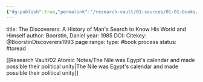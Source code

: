 ```yaml
---
{"dg-publish":true,"permalink":"/research-vault/01-sources/01-01-books/boorstin-discoverers1993/"}
---
```


title: The Discoverers: A History of Man's Search to Know His World and Himself
author: Boorstin, Daniel
year: 1985
DOI: 
Citekey: @BoorstinDiscoverers1993
page range: 
type: #book
process status: #toread

[[Research Vault/02 Atomic Notes/The Nile was Egypt's calendar and made possible their political unity\|The Nile was Egypt's calendar and made possible their political unity]]
